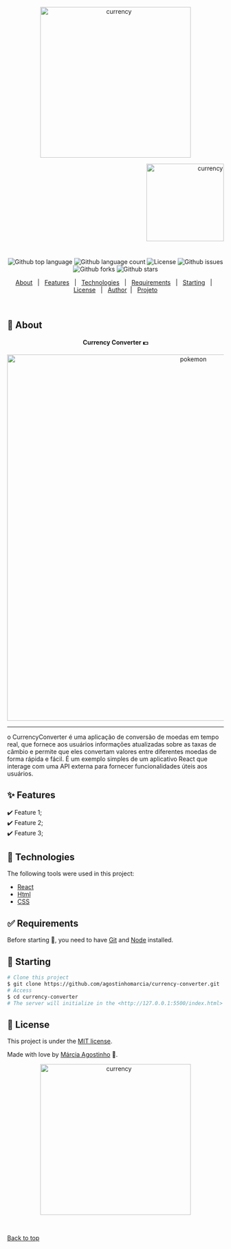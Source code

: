 <p align="center">
   <img src="https://media.giphy.com/media/YKdvSD6cSSYBGCNUJz/giphy.gif" alt="currency" width="350"/>
</p>

<p align="right">
   <img src="https://media.giphy.com/media/BnXU1WJCrcEpie46CZ/giphy.gif" alt="currency" width="180"/>
</p>

<h1 align="center"></h1>

<p align="center">
  <img alt="Github top language" src="https://img.shields.io/github/languages/top/agostinhomarcia/currency-converter?color=fcba03">

  <img alt="Github language count" src="https://img.shields.io/github/languages/count/agostinhomarcia/currency-converter?color=fcba03">

  <!-- <img alt="Repository size" src="https://img.shields.io/agostinhomarcia/projeto-pokemon?color=008B8B"> -->

 <img alt="License" src="https://img.shields.io/github/license/agostinhomarcia/projeto-pokemon?color=fcba03">

   <img alt="Github issues" src="https://img.shields.io/github/issues/agostinhomarcia/projeto-pokemon?color=fcba03" />

   <img alt="Github forks" src="https://img.shields.io/github/forks/agostinhomarcia/projeto-pokemon?color=fcba03" />

   <img alt="Github stars" src="https://img.shields.io/github/stars/agostinhomarcia/currency-converter?color=fcba03" /> 
</p>

<p align="center">
  <a href="#dart-about">About</a> &#xa0; | &#xa0; 
  <a href="#sparkles-features">Features</a> &#xa0; | &#xa0;
  <a href="#rocket-technologies">Technologies</a> &#xa0; | &#xa0;
  <a href="#white_check_mark-requirements">Requirements</a> &#xa0; | &#xa0;
  <a href="#checkered_flag-starting">Starting</a> &#xa0; | &#xa0;
  <a href="#memo-license">License</a> &#xa0; | &#xa0;
  <a href="https://github.com/agostinhomarcia" target="_blank">Author</a>&#xa0; | &#xa0
  <a href="https://currency-converter-swart-five.vercel.app/" target="_blank" rel="noopener noreferrer">Projeto</a>
</p>

<br>

## :dart: About

<h4 align="center"> Currency Converter 💵 </h4>

<p align="center">
   <img src="/public/converter.gif" alt="pokemon" width="850"/>
</p>

<hr/>

<p align="left">
  o CurrencyConverter é uma aplicação de conversão de moedas em tempo real, que fornece aos usuários informações atualizadas sobre as taxas de câmbio e permite que eles convertam valores entre diferentes moedas de forma rápida e fácil. É um exemplo simples de um aplicativo React que interage com uma API externa para fornecer funcionalidades úteis aos usuários.
</p>

## :sparkles: Features

:heavy_check_mark: Feature 1;\
:heavy_check_mark: Feature 2;\
:heavy_check_mark: Feature 3;

## :rocket: Technologies

The following tools were used in this project:

- [React](https://legacy.reactjs.org/)
- [Html](https://developer.mozilla.org/pt-BR/docs/Web/HTML/Element/html/)
- [CSS](https://developer.mozilla.org/pt-BR/docs/Web/CSS)

## :white_check_mark: Requirements

Before starting :checkered_flag:, you need to have [Git](https://git-scm.com) and [Node](https://nodejs.org/en/) installed.

## :checkered_flag: Starting

```bash
# Clone this project
$ git clone https://github.com/agostinhomarcia/currency-converter.git
# Access
$ cd currency-converter
# The server will initialize in the <http://127.0.0.1:5500/index.html>
```

## :memo: License

This project is under the [MIT license](./License).

Made with love by [Márcia Agostinho](https://github.com/agostinhomarcia) 🚀.

<p align="center">
   <img src="https://media.giphy.com/media/OePUHiZSZwRmzZJHtI/giphy.gif" alt="currency" width="350"/>
</p>

&#xa0;

<a href="#top">Back to top </a>
